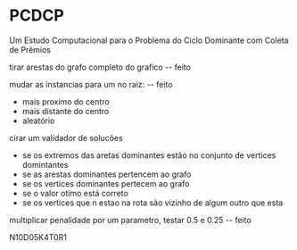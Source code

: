 # PCDCP
Um Estudo Computacional para o Problema do Ciclo Dominante com Coleta de Prêmios


tirar arestas do grafo completo do grafico -- feito

mudar as instancias para um no raiz: -- feito
- mais proximo do centro
- mais distante do centro
- aleatório

cirar um validador de solucões
- se os extremos das aretas dominantes estão no conjunto de vertices domintantes
- se as arestas dominantes pertencem ao grafo
- se os vertices dominantes pertecem ao grafo
- se o valor otimo está correto
- se os vertices que n estao na rota são vizinho de algum outro que esta

multiplicar penalidade por um parametro, testar 0.5 e 0.25 -- feito

N10D05K4T0R1
